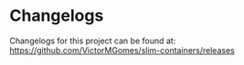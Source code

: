 # Changelogs

Changelogs for this project can be found at: <https://github.com/VictorMGomes/slim-containers/releases>
